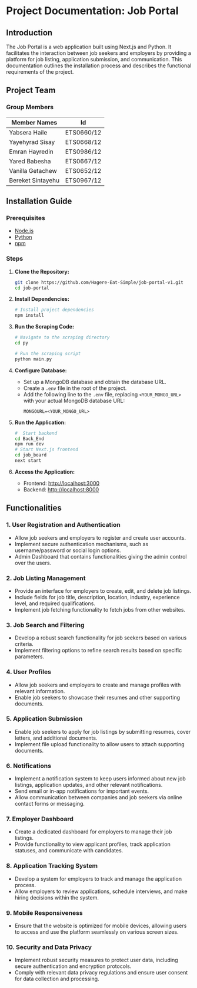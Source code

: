 # Project Documentation: Job Portal

## Introduction

The Job Portal is a web application built using Next.js and Python. It facilitates the interaction between job seekers and employers by providing a platform for job listing, application submission, and communication. This documentation outlines the installation process and describes the functional requirements of the project.

## Project Team

### Group Members

| Member Names           | Id          |
|------------------------|-------------|
| Yabsera Haile          | ETS0660/12  |
| Yayehyrad Sisay        | ETS0668/12  |
| Emran Hayredin         | ETS0986/12  |
| Yared Babesha          | ETS0667/12  |
| Vanilla Getachew       | ETS0652/12  |
| Bereket Sintayehu      | ETS0967/12  |

## Installation Guide

### Prerequisites
- [Node.js](https://nodejs.org/)
- [Python](https://www.python.org/)
- [npm](https://www.npmjs.com/)

### Steps

1. **Clone the Repository:**
    ```bash
    git clone https://github.com/Hagere-Eat-Simple/job-portal-v1.git
    cd job-portal
    ```

2. **Install Dependencies:**
    ```bash
    # Install project dependencies
    npm install

    ```

3. **Run the Scraping Code:**
    ```bash
    # Navigate to the scraping directory
    cd py

    # Run the scraping script
    python main.py
    ```

4. **Configure Database:**
    - Set up a MongoDB database and obtain the database URL.
    - Create a `.env` file in the root of the project.
    - Add the following line to the `.env` file, replacing `<YOUR_MONGO_URL>` with your actual MongoDB database URL:
      ```
      MONGOURL=<YOUR_MONGO_URL>
      ```


5. **Run the Application:**
    ```bash
    #  Start backend
    cd Back_End
    npm run dev
    # Start Next.js frontend
    cd job_board
    next start
    ```
    

6. **Access the Application:**
    - Frontend: [http://localhost:3000](http://localhost:3000)
    - Backend: [http://localhost:8000](http://localhost:8000)

## Functionalities

### 1. User Registration and Authentication

- Allow job seekers and employers to register and create user accounts.
- Implement secure authentication mechanisms, such as username/password or social login options.
- Admin Dashboard that contains functionalities giving the admin control over the users.

### 2. Job Listing Management

- Provide an interface for employers to create, edit, and delete job listings.
- Include fields for job title, description, location, industry, experience level, and required qualifications.
- Implement job fetching functionality to fetch jobs from other websites.

### 3. Job Search and Filtering

- Develop a robust search functionality for job seekers based on various criteria.
- Implement filtering options to refine search results based on specific parameters.

### 4. User Profiles

- Allow job seekers and employers to create and manage profiles with relevant information.
- Enable job seekers to showcase their resumes and other supporting documents.

### 5. Application Submission

- Enable job seekers to apply for job listings by submitting resumes, cover letters, and additional documents.
- Implement file upload functionality to allow users to attach supporting documents.

### 6. Notifications

- Implement a notification system to keep users informed about new job listings, application updates, and other relevant notifications.
- Send email or in-app notifications for important events.
- Allow communication between companies and job seekers via online contact forms or messaging.

### 7. Employer Dashboard

- Create a dedicated dashboard for employers to manage their job listings.
- Provide functionality to view applicant profiles, track application statuses, and communicate with candidates.

### 8. Application Tracking System

- Develop a system for employers to track and manage the application process.
- Allow employers to review applications, schedule interviews, and make hiring decisions within the system.

### 9. Mobile Responsiveness

- Ensure that the website is optimized for mobile devices, allowing users to access and use the platform seamlessly on various screen sizes.

### 10. Security and Data Privacy

- Implement robust security measures to protect user data, including secure authentication and encryption protocols.
- Comply with relevant data privacy regulations and ensure user consent for data collection and processing.
